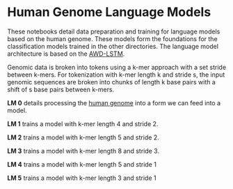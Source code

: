 # Human Genome Language Models

These notebooks detail data preparation and training for language models based on the human genome. These models form the foundations 
for the classification models trained in the other directories. The language model architecture is based on the [AWD-LSTM](https://github.com/salesforce/awd-lstm-lm). 

Genomic data is broken into tokens using a k-mer approach with a set stride between k-mers. For tokenization with k-mer length k and stride s, 
the input genomic sequences are broken into chunks of length k base pairs with a shift of s base pairs between k-mers.

__LM 0__ details processing the [human genome](https://www.ncbi.nlm.nih.gov/genome/51) into a form we can feed into a model.

__LM 1__ trains a model with k-mer length 4 and stride 2.

__LM 2__ trains a model with k-mer length 5 and stride 2.

__LM 3__ trains a model with k-mer length 8 and stride 3.

__LM 4__ trains a model with k-mer length 5 and stride 1

__LM 5__ trains a model with k-mer length 3 and stride 1
